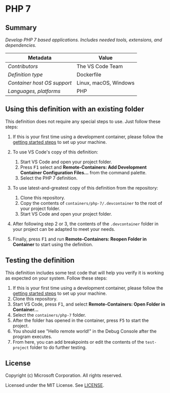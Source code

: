 # PHP 7

## Summary

*Develop PHP 7 based applications. Includes needed tools, extensions, and dependencies.*

| Metadata | Value |  
|----------|-------|
| *Contributors* | The VS Code Team |
| *Definition type* | Dockerfile |
| *Container host OS support* | Linux, macOS, Windows |
| *Languages, platforms* | PHP |

## Using this definition with an existing folder

This definition does not require any special steps to use. Just follow these steps:

1. If this is your first time using a development container, please follow the [getting started steps](https://aka.ms/vscode-remote/containers/getting-started) to set up your machine.

2. To use VS Code's copy of this definition:
   1. Start VS Code and open your project folder.
   2. Press <kbd>F1</kbd> select and **Remote-Containers: Add Development Container Configuration Files...** from the command palette.
   3. Select the PHP 7 definition.

3. To use latest-and-greatest copy of this definition from the repository:
   1. Clone this repository.
   2. Copy the contents of `containers/php-7/.devcontainer` to the root of your project folder.
   3. Start VS Code and open your project folder.

4. After following step 2 or 3, the contents of the `.devcontainer` folder in your project can be adapted to meet your needs.

5. Finally, press <kbd>F1</kbd> and run **Remote-Containers: Reopen Folder in Container** to start using the definition.

## Testing the definition

This definition includes some test code that will help you verify it is working as expected on your system. Follow these steps:

1. If this is your first time using a development container, please follow the [getting started steps](https://aka.ms/vscode-remote/containers/getting-started) to set up your machine.
2. Clone this repository.
3. Start VS Code, press <kbd>F1</kbd>, and select **Remote-Containers: Open Folder in Container...**
4. Select the `containers/php-7` folder.
5. After the folder has opened in the container, press <kbd>F5</kbd> to start the project.
6. You should see "Hello remote world!" in the Debug Console after the program executes.
7. From here, you can add breakpoints or edit the contents of the `test-project` folder to do further testing.

## License

Copyright (c) Microsoft Corporation. All rights reserved.

Licensed under the MIT License. See [LICENSE](https://github.com/Microsoft/vscode-dev-containers/blob/master/LICENSE).